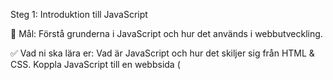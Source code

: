 Steg 1: Introduktion till JavaScript

🎯 Mål: Förstå grunderna i JavaScript och hur det används i webbutveckling.

✅ Vad ni ska lära er:
Vad är JavaScript och hur det skiljer sig från HTML & CSS.
Koppla JavaScript till en webbsida (<script>-taggar och extern fil).
Skriva första skriptet: console.log("Hej världen!");
📝 Övningar:
1. Skapa en HTML-sida och länka en extern JavaScript-fil.
2. Skriv ut text i konsolen och använd alert().
🔗 Resurser:
MDN Introduktion
W3Schools JavaScript Grundkurs
Visa den externa JavaScript filen för mig eller lämna in här.

Lycka till! Thomas Fridén
